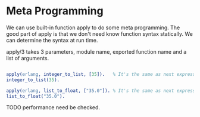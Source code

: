 # Meta Programming

We can use built-in function apply to do some meta programming.
The good part of apply is that we don't need know function syntax statically.
We can determine the syntax at run time.

apply/3 takes 3 parameters, module name, exported function name and a list of arguments.

```erlang

apply(erlang, integer_to_list, [35]).   % It's the same as next expression
integer_to_list(35).

apply(erlang, list_to_float, ["35.0"]). % It's the same as next expression
list_to_float("35.0").
```

TODO performance need be checked.